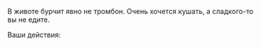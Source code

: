 В животе бурчит явно не тромбон. Очень хочется кушать, а сладкого-то вы не едите. 

Ваши действия:

